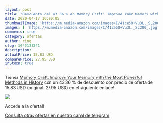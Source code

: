 ```yaml
---
layout: post
title: 'Descuento del 43.36 % en Memory Craft: Improve Your Memory with t'
date: 2020-04-17 16:20:05
thumbnailImage: 'https://m.media-amazon.com/images/I/41ce5O+Vu3L._SL200_.jpg'
images: [ 'https://m.media-amazon.com/images/I/41ce5O+Vu3L._SL200_.jpg' ]
comments: true
category: ofertas
author: ring
slug: 1643133241
description:
actualPrice: 15.83 USD
comparePrice: 27.95 USD
inStock: true
---
```


Tienes [Memory Craft: Improve Your Memory with the Most Powerful Methods in History](https://www.amazon.com/dp/1643133241/?tag=redken08-20) con un 43.36 % de descuento con precio de oferta de 15.83 USD (original: 27.95 USD) en el siguiente enlace!

[![](https://m.media-amazon.com/images/I/41ce5O+Vu3L._SL200_.jpg)](https://www.amazon.com/dp/1643133241/?tag=redken08-20)

[Accede a la oferta!!](https://www.amazon.com/dp/1643133241/?tag=redken08-20)

[Consulta otras ofertas en nuestro canal de telegram](https://t.me/s/ofertas25)

